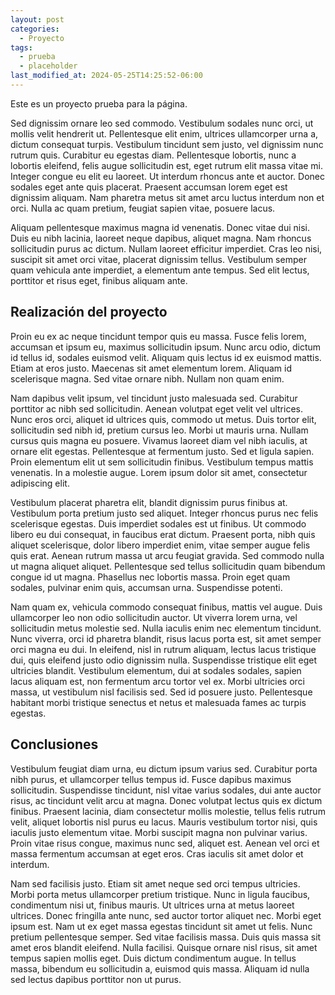 ```yaml
---
layout: post
categories:
  - Proyecto
tags:
  - prueba
  - placeholder
last_modified_at: 2024-05-25T14:25:52-06:00
---
```


Este es un proyecto prueba para la página.

Sed dignissim ornare leo sed commodo. Vestibulum sodales nunc orci, ut mollis velit hendrerit ut. Pellentesque elit enim, ultrices ullamcorper urna a, dictum consequat turpis. Vestibulum tincidunt sem justo, vel dignissim nunc rutrum quis. Curabitur eu egestas diam. Pellentesque lobortis, nunc a lobortis eleifend, felis augue sollicitudin est, eget rutrum elit massa vitae mi. Integer congue eu elit eu laoreet. Ut interdum rhoncus ante et auctor. Donec sodales eget ante quis placerat. Praesent accumsan lorem eget est dignissim aliquam. Nam pharetra metus sit amet arcu luctus interdum non et orci. Nulla ac quam pretium, feugiat sapien vitae, posuere lacus.

Aliquam pellentesque maximus magna id venenatis. Donec vitae dui nisi. Duis eu nibh lacinia, laoreet neque dapibus, aliquet magna. Nam rhoncus sollicitudin purus ac dictum. Nullam laoreet efficitur imperdiet. Cras leo nisi, suscipit sit amet orci vitae, placerat dignissim tellus. Vestibulum semper quam vehicula ante imperdiet, a elementum ante tempus. Sed elit lectus, porttitor et risus eget, finibus aliquam ante.

## Realización del proyecto

Proin eu ex ac neque tincidunt tempor quis eu massa. Fusce felis lorem, accumsan et ipsum eu, maximus sollicitudin ipsum. Nunc arcu odio, dictum id tellus id, sodales euismod velit. Aliquam quis lectus id ex euismod mattis. Etiam at eros justo. Maecenas sit amet elementum lorem. Aliquam id scelerisque magna. Sed vitae ornare nibh. Nullam non quam enim.

Nam dapibus velit ipsum, vel tincidunt justo malesuada sed. Curabitur porttitor ac nibh sed sollicitudin. Aenean volutpat eget velit vel ultrices. Nunc eros orci, aliquet id ultrices quis, commodo ut metus. Duis tortor elit, sollicitudin sed nibh id, pretium cursus leo. Morbi ut mauris urna. Nullam cursus quis magna eu posuere. Vivamus laoreet diam vel nibh iaculis, at ornare elit egestas. Pellentesque at fermentum justo. Sed et ligula sapien. Proin elementum elit ut sem sollicitudin finibus. Vestibulum tempus mattis venenatis. In a molestie augue. Lorem ipsum dolor sit amet, consectetur adipiscing elit.

Vestibulum placerat pharetra elit, blandit dignissim purus finibus at. Vestibulum porta pretium justo sed aliquet. Integer rhoncus purus nec felis scelerisque egestas. Duis imperdiet sodales est ut finibus. Ut commodo libero eu dui consequat, in faucibus erat dictum. Praesent porta, nibh quis aliquet scelerisque, dolor libero imperdiet enim, vitae semper augue felis quis erat. Aenean rutrum massa ut arcu feugiat gravida. Sed commodo nulla ut magna aliquet aliquet. Pellentesque sed tellus sollicitudin quam bibendum congue id ut magna. Phasellus nec lobortis massa. Proin eget quam sodales, pulvinar enim quis, accumsan urna. Suspendisse potenti.

Nam quam ex, vehicula commodo consequat finibus, mattis vel augue. Duis ullamcorper leo non odio sollicitudin auctor. Ut viverra lorem urna, vel sollicitudin metus molestie sed. Nulla iaculis enim nec elementum tincidunt. Nunc viverra, orci id pharetra blandit, risus lacus porta est, sit amet semper orci magna eu dui. In eleifend, nisl in rutrum aliquam, lectus lacus tristique dui, quis eleifend justo odio dignissim nulla. Suspendisse tristique elit eget ultricies blandit. Vestibulum elementum, dui at sodales sodales, sapien lacus aliquam est, non fermentum arcu tortor vel ex. Morbi ultricies orci massa, ut vestibulum nisl facilisis sed. Sed id posuere justo. Pellentesque habitant morbi tristique senectus et netus et malesuada fames ac turpis egestas.

## Conclusiones

Vestibulum feugiat diam urna, eu dictum ipsum varius sed. Curabitur porta nibh purus, et ullamcorper tellus tempus id. Fusce dapibus maximus sollicitudin. Suspendisse tincidunt, nisl vitae varius sodales, dui ante auctor risus, ac tincidunt velit arcu at magna. Donec volutpat lectus quis ex dictum finibus. Praesent lacinia, diam consectetur mollis molestie, tellus felis rutrum velit, aliquet lobortis nisl purus eu lacus. Mauris vestibulum tortor nisi, quis iaculis justo elementum vitae. Morbi suscipit magna non pulvinar varius. Proin vitae risus congue, maximus nunc sed, aliquet est. Aenean vel orci et massa fermentum accumsan at eget eros. Cras iaculis sit amet dolor et interdum.

Nam sed facilisis justo. Etiam sit amet neque sed orci tempus ultricies. Morbi porta metus ullamcorper pretium tristique. Nunc in ligula faucibus, condimentum nisi ut, finibus mauris. Ut ultrices urna at metus laoreet ultrices. Donec fringilla ante nunc, sed auctor tortor aliquet nec. Morbi eget ipsum est. Nam ut ex eget massa egestas tincidunt sit amet ut felis. Nunc pretium pellentesque semper. Sed vitae facilisis massa. Duis quis massa sit amet eros blandit eleifend. Nulla facilisi. Quisque ornare nisl risus, sit amet tempus sapien mollis eget. Duis dictum condimentum augue. In tellus massa, bibendum eu sollicitudin a, euismod quis massa. Aliquam id nulla sed lectus dapibus porttitor non ut purus. 
